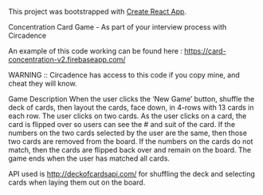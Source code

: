 This project was bootstrapped with [Create React App](https://github.com/facebookincubator/create-react-app).

Concentration Card Game - As part of your interview process with Circadence

An example of this code working can be found here :
https://card-concentration-v2.firebaseapp.com/
 
WARNING :: Circadence has access to this code if you copy mine,  and cheat they will know.

Game Description
When the user clicks the ‘New Game’ button, shuffle the deck of cards, then layout the cards, face down, in 4-rows with 13 cards in each row.
The user clicks on two cards. As the user clicks on a card, the card is flipped over so users can see the # and suit of the card.
If the numbers on the two cards selected by the user are the same, then those two cards are removed from the board. If the numbers on the cards do not match, then the cards are flipped back over and remain on the board.
The game ends when the user has matched all cards.

API used is http://deckofcardsapi.com/ for shuffling the deck and selecting cards when laying them out on the board.

